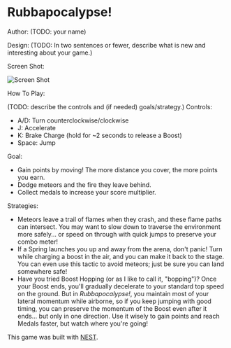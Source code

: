 # Rubbapocalypse!

Author: (TODO: your name)

Design: (TODO: In two sentences or fewer, describe what is new and interesting about your game.)

Screen Shot:

![Screen Shot](screenshot.png)

How To Play:

(TODO: describe the controls and (if needed) goals/strategy.)
Controls:
- A/D: Turn counterclockwise/clockwise
- J: Accelerate
- K: Brake Charge (hold for ~2 seconds to release a Boost)
- Space: Jump

Goal:
- Gain points by moving! The more distance you cover, the more points you earn.
- Dodge meteors and the fire they leave behind.
- Collect medals to increase your score multiplier.

Strategies:
- Meteors leave a trail of flames when they crash, and these flame paths can intersect. You may want to slow down to traverse the environment more safely... or speed on through with quick jumps to preserve your combo meter!
- If a Spring launches you up and away from the arena, don't panic! Turn while charging a boost in the air, and you can make it back to the stage. You can even use this tactic to avoid meteors; just be sure you can land somewhere safe!
- Have you tried Boost Hopping (or as I like to call it, "bopping")? Once your Boost ends, you'll gradually decelerate to your standard top speed on the ground. But in *Rubbapocalypse!*, you maintain most of your lateral momentum while airborne, so if you keep jumping with good timing, you can preserve the momentum of the Boost even after it ends... but only in one direction. Use it wisely to gain points and reach Medals faster, but watch where you're going!

This game was built with [NEST](NEST.md).
